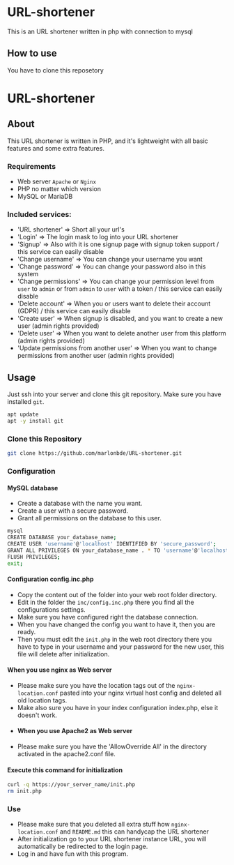 # URL-shortener
This is an URL shortener written in php with connection to mysql

## How to use
You have to clone this reposetory 

# URL-shortener

## About
This URL shortener is written in PHP, and it's lightweight with all basic features and some extra features.
### Requirements
- Web server `Apache` or `Nginx`
- PHP no matter which version
- MySQL or MariaDB
### Included services:
- 'URL shortener' => Short all your url's
- 'Login' => The login mask to log into your URL shortener
- 'Signup' => Also with it is one signup page with signup token support / this service can easily disable
- 'Change username' => You can change your username you want
- 'Change password' => You can change your password also in this system
- 'Change permissions' => You can change your permission level from `user` to `admin` or from `admin` to `user` with a token / this service can easily disable
- 'Delete account' => When you or users want to delete their account (GDPR) / this service can easily disable
- 'Create user' => When signup is disabled, and you want to create a new user (admin rights provided)
- 'Delete user' => When you want to delete another user from this platform (admin rights provided)
- 'Update permissions from another user' => When you want to change permissions from another user (admin rights provided)
## Usage
Just ssh into your server and clone this git repository. Make sure you have installed `git`.
```bash
apt update
apt -y install git
```
### Clone this Repository
```bash
git clone https://github.com/marlonbde/URL-shortener.git
```
### Configuration
#### MySQL database
- Create a database with the name you want.
- Create a user with a secure password.
- Grant all permissions on the database to this user.
```bash
mysql
CREATE DATABASE your_database_name;
CREATE USER 'username'@'localhost' IDENTIFIED BY 'secure_password';
GRANT ALL PRIVILEGES ON your_database_name . * TO 'username'@'localhost';
FLUSH PRIVILEGES;
exit;
```
#### Configuration config.inc.php
- Copy the content out of the folder into your web root folder directory.
- Edit in the folder the `inc/config.inc.php` there you find all the configurations settings.
- Make sure you have configured right the database connection.
- When you have changed the config you want to have it, then you are ready.
- Then you must edit the `init.php` in the web root directory there you have to type in your username and your password for the new user, this file will delete after initialization.
#### When you use nginx as Web server
- Please make sure you have the location tags out of the `nginx-location.conf` pasted into your nginx virtual host config and deleted all old location tags.
- Make also sure you have in your index configuration index.php, else it doesn't work.
- #### When you use Apache2 as Web server
- Please make sure you have the 'AllowOverride All' in the directory activated in the apache2.conf file.
#### Execute this command for initialization
```bash
curl -q https://your_server_name/init.php
rm init.php
```
### Use
- Please make sure that you deleted all extra stuff how `nginx-location.conf` and `README.md` this can handycap the URL shortener
- After initialization go to your URL shortener instance URL, you will automatically be redirected to the login page.
- Log in and have fun with this program.
